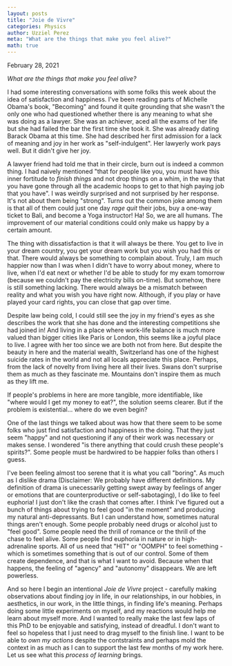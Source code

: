 ```yaml
---
layout: posts
title: "Joie de Vivre"
categories: Physics
author: Uzziel Perez
meta: "What are the things that make you feel alive?"
math: true
---
```


February 28, 2021

*What are the things that make you feel alive?*

I had some interesting conversations with some folks this week about the idea of satisfaction and happiness. I've been reading parts of Michelle Obama's book, "Becoming" and found it quite grounding that she wasn't the only one who had questioned whether there is any meaning to what she was doing as a lawyer. She was an achiever, aced all the exams of her life but she had failed the bar the first time she took it. She was already dating Barack Obama at this time. She had described her first admission for a lack of meaning and joy in her work as "self-indulgent". Her lawyerly work pays well. But it didn't give her joy.

A lawyer friend had told me that in their circle, burn out is indeed a common thing. I had naively mentioned "that for people like you, you must have this inner fortitude to *finish things* and not drop things on a whim, in the way that you have gone through all the academic hoops to get to that high paying job that you have".  I was weirdly surprised and not surprised by her response. It's not about them being "strong". Turns out the common joke among them is that all of them could just one day *rage quit* their jobs, buy a one-way ticket to Bali, and become a Yoga instructor! Ha! So, we are all humans. The improvement of our material conditions could only make us happy by a certain amount.

The thing with dissatisfaction is that it will always be there. You get to live in your dream country, you get your dream work but you wish you had this or that. There would always be something to complain about. Truly, I am much happier now than I was when I didn't have to worry about money, where to live, when I'd eat next or whether I'd be able to study for my exam tomorrow (because we couldn't pay the electricity bills on-time). But somehow, there is still something lacking. There would always be a mismatch between reality and what you wish you have right now. Although, if you play or have played your card rights, you can close that gap over time.

Despite law being cold, I could still see the joy in my friend's eyes as she describes the work that she has done and the interesting competitions she had joined in! And living in a place where work-life balance is much more valued than bigger cities like Paris or London, this seems like a joyful place to live. I agree with her too since we are both not from here. But despite the beauty in here and the material wealth, Switzerland has one of the highest suicide rates in the world and not all locals appreciate this place. Perhaps, from the lack of novelty from living here all their lives. Swans don't surprise them as much as they fascinate me. Mountains don't inspire them as much as they lift me.

If people's problems in here are more tangible, more identifiable, like "where would I get my money to eat?", the solution seems clearer. But if the problem is existential... where do we even begin?

One of the last things we talked about was how that there seem to be some folks who just find satisfaction and happiness in the doing. That they just seem "happy" and not questioning if any of their work was necessary or makes sense. I wondered "is there anything that could crush these people's spirits?". Some people must be hardwired to be happier folks than others I guess.

I've been feeling almost too serene that it is what you call "boring". As much as I dislike drama (Disclaimer: We probably have different definitions. My definition of drama is unecessarily getting swept away by feelings of anger or emotions that are counterproductive or self-sabotaging), I do like to feel euphoria! I just don't like the crash that comes after. I think I've figured out a bunch of things about trying to feel good "in the moment" and producing my natural anti-depressants. But I can understand how, sometimes natural things aren't enough. Some people probably need drugs or alcohol just to "feel good". Some people need the thrill of romance or the thrill of the chase to feel alive. Some people find euphoria in nature or in high-adrenaline sports. All of us need that "HIT" or "OOMPH" to feel something - which is sometimes something that is out of our control. Some of them create dependence, and that is what I want to avoid. Because when that happens, the feeling of "agency" and "autonomy" disappears. We are left powerless.

And so here I begin an intentional *Joie de Vivre* project - carefully making observations about finding joy in life, in our relationships, in our hobbies, in aesthetics, in our work, in the little things, in finding life's meaning. Perhaps doing some little experiments on myself, and my reactions would help me learn about myself more. And I wanted to really make the last few laps of this PhD to be enjoyable and satisfying, instead of dreadful. I don't want to feel so hopeless that I just need to drag myself to the finish line. I want to be able to *own my actions* despite the contstraints and perhaps mold the context in as much as I can to support the last few months of my work here.  Let us see what this *process of learning* brings.
